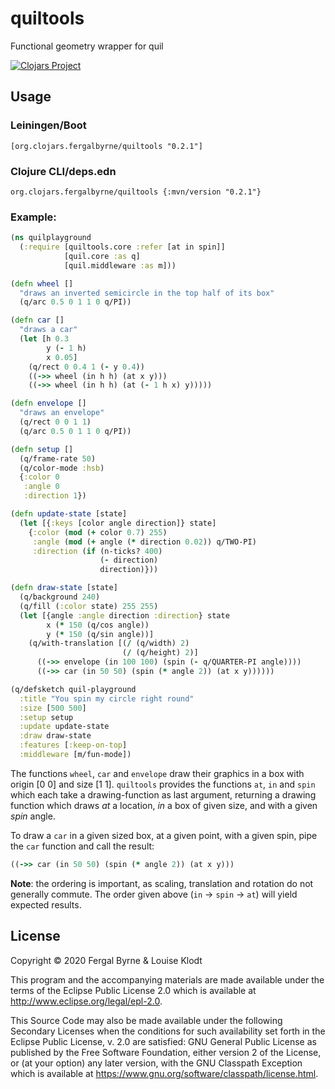# quiltools

Functional geometry wrapper for quil

[![Clojars Project](https://img.shields.io/clojars/v/org.clojars.fergalbyrne/quiltools.svg)](https://clojars.org/org.clojars.fergalbyrne/quiltools)

## Usage

### Leiningen/Boot

    [org.clojars.fergalbyrne/quiltools "0.2.1"]

### Clojure CLI/deps.edn

    org.clojars.fergalbyrne/quiltools {:mvn/version "0.2.1"}

### Example:

```clojure
(ns quilplayground
  (:require [quiltools.core :refer [at in spin]]
            [quil.core :as q]
            [quil.middleware :as m]))

(defn wheel []
  "draws an inverted semicircle in the top half of its box"
  (q/arc 0.5 0 1 1 0 q/PI))

(defn car []
  "draws a car"
  (let [h 0.3
        y (- 1 h)
        x 0.05]
    (q/rect 0 0.4 1 (- y 0.4))
    ((->> wheel (in h h) (at x y)))
    ((->> wheel (in h h) (at (- 1 h x) y)))))

(defn envelope []
  "draws an envelope"
  (q/rect 0 0 1 1)
  (q/arc 0.5 0 1 1 0 q/PI))

(defn setup []
  (q/frame-rate 50)
  (q/color-mode :hsb)
  {:color 0
   :angle 0
   :direction 1})

(defn update-state [state]
  (let [{:keys [color angle direction]} state]
    {:color (mod (+ color 0.7) 255)
     :angle (mod (+ angle (* direction 0.02)) q/TWO-PI)
     :direction (if (n-ticks? 400)
                    (- direction)
                    direction)}))

(defn draw-state [state]
  (q/background 240)
  (q/fill (:color state) 255 255)
  (let [{angle :angle direction :direction} state
        x (* 150 (q/cos angle))
        y (* 150 (q/sin angle))]
    (q/with-translation [(/ (q/width) 2)
                         (/ (q/height) 2)]
      ((->> envelope (in 100 100) (spin (- q/QUARTER-PI angle))))
      ((->> car (in 50 50) (spin (* angle 2)) (at x y))))))

(q/defsketch quil-playground
  :title "You spin my circle right round"
  :size [500 500]
  :setup setup
  :update update-state
  :draw draw-state
  :features [:keep-on-top]
  :middleware [m/fun-mode])

```

The functions `wheel`, `car` and `envelope` draw their graphics in a box with origin [0 0] and size [1 1].
`quiltools` provides the functions `at`, `in` and `spin` which each take a drawing-function as last argument,
returning a drawing function which draws *at* a location, *in* a box of given size, and with a given *spin* angle.

To draw a `car` in a given sized box, at a given point, with a given spin, pipe the `car` function and call the result:

```clojure
((->> car (in 50 50) (spin (* angle 2)) (at x y)))
```

**Note**: the ordering is important, as scaling, translation and rotation do not generally commute. The order given above (`in` -> `spin` -> `at`) will yield expected results.

## License

Copyright © 2020 Fergal Byrne & Louise Klodt

This program and the accompanying materials are made available under the
terms of the Eclipse Public License 2.0 which is available at
http://www.eclipse.org/legal/epl-2.0.

This Source Code may also be made available under the following Secondary
Licenses when the conditions for such availability set forth in the Eclipse
Public License, v. 2.0 are satisfied: GNU General Public License as published by
the Free Software Foundation, either version 2 of the License, or (at your
option) any later version, with the GNU Classpath Exception which is available
at https://www.gnu.org/software/classpath/license.html.
